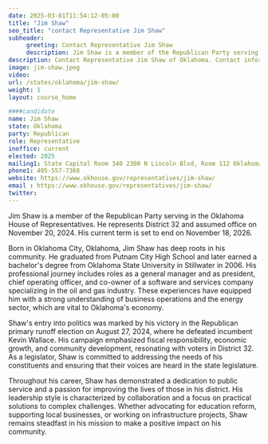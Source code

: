 ```yaml
---
date: 2025-03-01T11:54:12-05:00
title: "Jim Shaw"
seo_title: "contact Representative Jim Shaw"
subheader:
     greeting: Contact Representative Jim Shaw
     description: Jim Shaw is a member of the Republican Party serving in the Oklahoma House of Representatives. He represents District 32 and assumed office on November 20, 2024. His current term is set to end on November 18, 2026.
description: Contact Representative Jim Shaw of Oklahoma. Contact information for Jim Shaw includes email address, phone number, and mailing address.
image: jim-shaw.jpeg
video:
url: /states/oklahoma/jim-shaw/
weight: 1
layout: course_home

####candidate
name: Jim Shaw
state: Oklahoma
party: Republican
role: Representative
inoffice: current
elected: 2025
mailing1: State Capitol Room 340 2300 N Lincoln Blvd, Room 112 Oklahoma City, OK 73105
phone1: 405-557-7368
website: https://www.okhouse.gov/representatives/jim-shaw/
email : https://www.okhouse.gov/representatives/jim-shaw/
twitter: 
---
```

Jim Shaw is a member of the Republican Party serving in the Oklahoma House of Representatives. He represents District 32 and assumed office on November 20, 2024. His current term is set to end on November 18, 2026.

Born in Oklahoma City, Oklahoma, Jim Shaw has deep roots in his community. He graduated from Putnam City High School and later earned a bachelor's degree from Oklahoma State University in Stillwater in 2006. His professional journey includes roles as a general manager and as president, chief operating officer, and co-owner of a software and services company specializing in the oil and gas industry. These experiences have equipped him with a strong understanding of business operations and the energy sector, which are vital to Oklahoma's economy.

Shaw's entry into politics was marked by his victory in the Republican primary runoff election on August 27, 2024, where he defeated incumbent Kevin Wallace. His campaign emphasized fiscal responsibility, economic growth, and community development, resonating with voters in District 32. As a legislator, Shaw is committed to addressing the needs of his constituents and ensuring that their voices are heard in the state legislature.

Throughout his career, Shaw has demonstrated a dedication to public service and a passion for improving the lives of those in his district. His leadership style is characterized by collaboration and a focus on practical solutions to complex challenges. Whether advocating for education reform, supporting local businesses, or working on infrastructure projects, Shaw remains steadfast in his mission to make a positive impact on his community.
